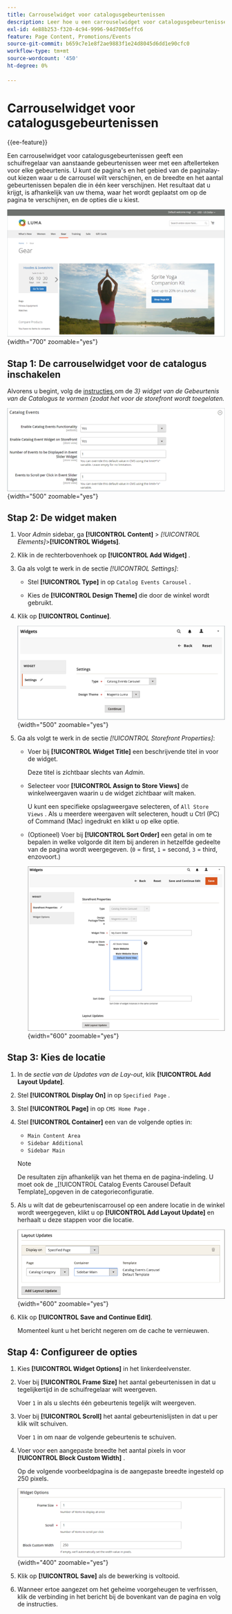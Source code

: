 ```yaml
---
title: Carrouselwidget voor catalogusgebeurtenissen
description: Leer hoe u een carrouselwidget voor catalogusgebeurtenissen kunt gebruiken om een schuifregelaar voor aanstaande gebeurtenissen op een pagina weer te geven.
exl-id: 4e88b253-f320-4c94-9996-94d7005effc6
feature: Page Content, Promotions/Events
source-git-commit: b659c7e1e8f2ae9883f1e24d8045d6dd1e90cfc0
workflow-type: tm+mt
source-wordcount: '450'
ht-degree: 0%

---
```


# Carrouselwidget voor catalogusgebeurtenissen

{{ee-feature}}

Een carrouselwidget voor catalogusgebeurtenissen geeft een schuifregelaar van aanstaande gebeurtenissen weer met een aftellerteken voor elke gebeurtenis. U kunt de pagina&#39;s en het gebied van de paginalay-out kiezen waar u de carrousel wilt verschijnen, en de breedte en het aantal gebeurtenissen bepalen die in één keer verschijnen. Het resultaat dat u krijgt, is afhankelijk van uw thema, waar het wordt geplaatst om op de pagina te verschijnen, en de opties die u kiest.

![ de carrousel van de Gebeurtenis in linkerzijbalk ](./assets/storefront-event-carousel-sidebar-gear.png){width="700" zoomable="yes"}

## Stap 1: De carrouselwidget voor de catalogus inschakelen

Alvorens u begint, volg de [ instructies ](../merchandising-promotions/event-configure.md) om de _3} widget van de Gebeurtenis van de Catalogus te vormen {zodat het voor de storefront wordt toegelaten._

![ de gebeurtenisconfiguratie van de Catalogus ](./assets/config-catalog-catalog-events-1.png){width="500" zoomable="yes"}

## Stap 2: De widget maken

1. Voor _Admin_ sidebar, ga **[!UICONTROL Content]** > _[!UICONTROL Elements]_>**[!UICONTROL Widgets]**.

1. Klik in de rechterbovenhoek op **[!UICONTROL Add Widget]** .

1. Ga als volgt te werk in de sectie _[!UICONTROL Settings]_:

   - Stel **[!UICONTROL Type]** in op `Catalog Events Carousel` .

   - Kies de **[!UICONTROL Design Theme]** die door de winkel wordt gebruikt.

1. Klik op **[!UICONTROL Continue]**.

   ![ montages van Widget voor een gebeurteniscarrousel ](./assets/widget-event-carousel-settings.png){width="500" zoomable="yes"}

1. Ga als volgt te werk in de sectie _[!UICONTROL Storefront Properties]_:

   - Voer bij **[!UICONTROL Widget Title]** een beschrijvende titel in voor de widget.

     Deze titel is zichtbaar slechts van _Admin_.

   - Selecteer voor **[!UICONTROL Assign to Store Views]** de winkelweergaven waarin u de widget zichtbaar wilt maken.

     U kunt een specifieke opslagweergave selecteren, of `All Store Views` . Als u meerdere weergaven wilt selecteren, houdt u Ctrl (PC) of Command (Mac) ingedrukt en klikt u op elke optie.

   - (Optioneel) Voer bij **[!UICONTROL Sort Order]** een getal in om te bepalen in welke volgorde dit item bij anderen in hetzelfde gedeelte van de pagina wordt weergegeven. (`0` = first, `1` = second, `3` = third, enzovoort.)

     ![ de storefront eigenschappen van Widget ](./assets/widget-event-carousel-storefront-properties.png){width="600" zoomable="yes"}

## Stap 3: Kies de locatie

1. In de _sectie van de Updates van de Lay-out_, klik **[!UICONTROL Add Layout Update]**.

1. Stel **[!UICONTROL Display On]** in op `Specified Page` .

1. Stel **[!UICONTROL Page]** in op `CMS Home Page` .

1. Stel **[!UICONTROL Container]** een van de volgende opties in:

   - `Main Content Area`
   - `Sidebar Additional`
   - `Sidebar Main`

   >[!NOTE]
   >
   >De resultaten zijn afhankelijk van het thema en de pagina-indeling. U moet ook de _[!UICONTROL Catalog Events Carousel Default Template]_opgeven in de categorieconfiguratie.

1. Als u wilt dat de gebeurteniscarrousel op een andere locatie in de winkel wordt weergegeven, klikt u op **[!UICONTROL Add Layout Update]** en herhaalt u deze stappen voor die locatie.

   ![ de updates van de Lay-out ](./assets/widget-event-carousel-layout-updates-catalog-category-sidebar.png){width="600" zoomable="yes"}

1. Klik op **[!UICONTROL Save and Continue Edit]**.

   Momenteel kunt u het bericht negeren om de cache te vernieuwen.

## Stap 4: Configureer de opties

1. Kies **[!UICONTROL Widget Options]** in het linkerdeelvenster.

1. Voer bij **[!UICONTROL Frame Size]** het aantal gebeurtenissen in dat u tegelijkertijd in de schuifregelaar wilt weergeven.

   Voer `1` in als u slechts één gebeurtenis tegelijk wilt weergeven.

1. Voer bij **[!UICONTROL Scroll]** het aantal gebeurtenislijsten in dat u per klik wilt schuiven.

   Voer `1` in om naar de volgende gebeurtenis te schuiven.

1. Voer voor een aangepaste breedte het aantal pixels in voor **[!UICONTROL Block Custom Width]** .

   Op de volgende voorbeeldpagina is de aangepaste breedte ingesteld op 250 pixels.

   ![ de opties van de breedte van de Douane widget ](./assets/widget-options-custom-width.png){width="400" zoomable="yes"}

1. Klik op **[!UICONTROL Save]** als de bewerking is voltooid.

1. Wanneer ertoe aangezet om het geheime voorgeheugen te verfrissen, klik de verbinding in het bericht bij de bovenkant van de pagina en volg de instructies.
